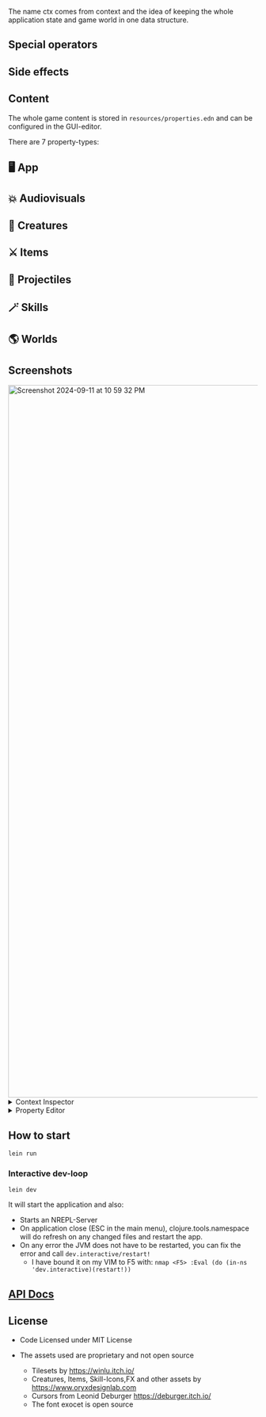 The name ctx comes from context and the idea of keeping the whole application state and game world in one data structure.

## Special operators

## Side effects

## Content

The whole game content is stored in `resources/properties.edn` and can be configured in the GUI-editor.

There are 7 property-types:

## 🖥️ App 

## 💥 Audiovisuals 

## 🐉 Creatures 

## ⚔️ Items 

## 🚀 Projectiles 

## 🪄 Skills 

## 🌎 Worlds 


## Screenshots

<img width="1437" alt="Screenshot 2024-09-11 at 10 59 32 PM" src="https://github.com/user-attachments/assets/19c2a342-0e70-4925-a203-2e8c229e4ea0">

<details>
  <summary>Context Inspector</summary>

  <img width="1425" alt="Screenshot 2024-09-19 at 10 42 45 PM" src="https://github.com/user-attachments/assets/4819dd7f-93eb-4096-b392-aec8e39c6905">


</details>
<details>
  <summary>Property Editor</summary>
  <img width="1432" alt="Screenshot 2024-09-08 at 11 53 59 PM" src="https://github.com/user-attachments/assets/87c9edc0-5aab-4642-ae4d-f08291ec7970">

</details>

## How to start

```
lein run
```

### Interactive dev-loop

```
lein dev
```

It will start the application and also:
* Starts an NREPL-Server
* On application close (ESC in the main menu), clojure.tools.namespace will do  refresh on any changed files and restart the app.
* On any error the JVM does not have to be restarted, you can fix the error and call `dev.interactive/restart!`
    * I have bound it on my VIM to F5 with: `nmap <F5> :Eval (do (in-ns 'dev.interactive)(restart!))`

## [API Docs](https://damn.github.io/clojure.world/)

## License

* Code Licensed under MIT License

* The assets used are proprietary and not open source
    * Tilesets by https://winlu.itch.io/
    * Creatures, Items, Skill-Icons,FX and other assets by https://www.oryxdesignlab.com
    * Cursors from Leonid Deburger https://deburger.itch.io/
    * The font exocet is open source
